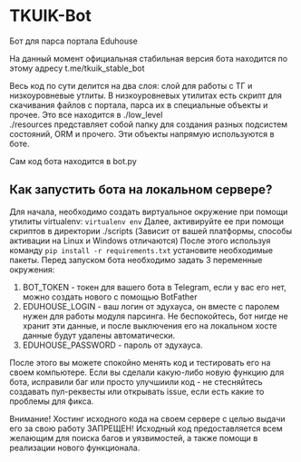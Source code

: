 # TKUIK-Bot
Бот для парса портала Eduhouse

На данный момент официальная стабильная версия бота находится по этому адресу t.me/tkuik_stable_bot

Весь код по сути делится на два слоя: слой для работы с ТГ и низкоуровневые утлиты. 
В низкоуровневых утилитах есть скрипт для скачивания файлов с портала, парса их в специальные объекты и прочее.
Это все находится в ./low_level<br>
./resources представляет собой папку для создания разных подсистем состояний, ORM и прочего. Эти объекты напрямую используются в боте.

Сам код бота находится в bot.py

## Как запустить бота на локальном сервере?
Для начала, необходимо создать виртуальное окружение при помощи утилиты virtualenv:
`virtualenv env`
Далее, активируйте ее при помощи скриптов в директории ./scripts (Зависит от вашей платформы, способы активации на Linux и Windows отличаются)
После этого используя команду `pip install -r requirements.txt` установите необходимые пакеты.
Перед запуском бота необходимо задать 3 переменные окружения:
1. BOT_TOKEN - токен для вашего бота в Telegram, если у вас его нет, можно создать нового с помощью BotFather
2. EDUHOUSE_LOGIN - ваш логин от эдухауса, он вместе с паролем нужен для работы модуля парсинга. Не беспокойтесь, бот нигде не хранит эти данные, и после выключения его на локальном хосте данные будут удалены автоматически.
3. EDUHOUSE_PASSWORD - пароль от эдухауса.

После этого вы можете спокойно менять код и тестировать его на своем компьютере. Если вы сделали какую-либо новую функцию для бота, исправили баг или просто улучшиили код - не стесняйтесь создавать пул-реквесты или открывать issue, если есть какие то проблемы для фикса.

Внимание! Хостинг исходного кода на своем сервере с целью выдачи его за свою работу ЗАПРЕЩЕН!
Исходный код предоставляется всем желающим для поиска багов и уязвимостей, а также помощи в реализации нового функционала.

